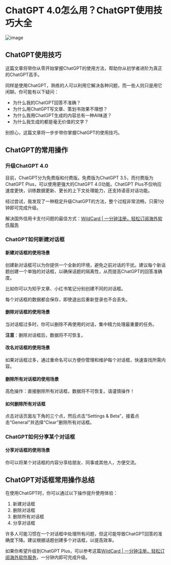 # ChatGPT 4.0怎么用？ChatGPT使用技巧大全
![image](https://github.com/user-attachments/assets/811c24d0-638b-4e40-8f18-bae38977644f)

## ChatGPT使用技巧

这篇文章将带你从零开始掌握ChatGPT的使用方法，帮助你从初学者进阶为真正的ChatGPT高手。

同样是使用ChatGPT，熟练的人可以利用它解决各种问题，而一些人则只是用它闲聊。你可能有以下疑问：

- 为什么我的ChatGPT回答不准确？
- 为什么用ChatGPT写文章、策划书效果不理想？
- 为什么我用ChatGPT生成的内容总有一种AI味道？
- 为什么我生成的都是毫无价值的文字？

别担心，这篇文章将一步步带你掌握ChatGPT的使用技巧。

## ChatGPT的常用操作

### 升级ChatGPT 4.0

目前，ChatGPT分为免费版和付费版。免费版为ChatGPT 3.5，而付费版为ChatGPT Plus，可以使用更强大的ChatGPT 4.0功能。ChatGPT Plus不仅响应速度更快，训练数据更新、更长的上下文处理能力，还支持语音对话功能。

经过尝试，我发现了一种稳定升级ChatGPT的方法，整个过程非常流畅，只需1分钟即可完成升级。

解决国外信用卡支付问题的最佳方式：[WildCard | 一分钟注册，轻松订阅海外软件服务](https://bit.ly/WildCardo)


### ChatGPT如何新建对话框

#### 新建对话框的使用场景

创建新对话框可以为你提供一个全新的环境，避免之前对话的干扰。建议每个新话题创建一个单独的对话框，以确保话题的隔离性，从而提高ChatGPT的回答准确度。

比如你可以为知乎文章、小红书笔记分别创建不同的对话框。

每个对话框的数据都会保存，即使退出后重新登录也不会丢失。

#### 删除对话框的使用场景

当对话框过多时，你可以删除不再使用的对话，集中精力处理最重要的任务。

**注意**：删除对话框后，数据将不可恢复。


#### 改名对话框的使用场景

如果对话框过多，通过重命名可以方便你管理和维护每个对话框，快速查找所需内容。

#### 删除所有对话框的使用场景

高危操作：直接删除所有对话框，数据将不可恢复。请谨慎操作！

#### 如何删除所有对话框

点击对话页面左下角的三个点，然后点击“Settings & Beta”，接着点击“General”并选择“Clear”删除所有对话框。


### ChatGPT如何分享某个对话框

#### 分享对话框的使用场景

你可以将某个对话框的内容分享给朋友、同事或其他人，方便交流。


## ChatGPT对话框常用操作总结

在使用ChatGPT时，你可以通过以下操作提升使用体验：

1. 新建对话框
2. 删除对话框
3. 删除所有对话框
4. 分享对话框

许多人可能习惯在一个对话框中处理所有问题，但这可能导致ChatGPT回答的准确度下降。建议根据话题创建多个对话框，以提高效率。

如果你希望升级到ChatGPT Plus，可以参考这篇[WildCard | 一分钟注册，轻松订阅海外软件服务](https://bit.ly/WildCardo)，一分钟内即可完成升级。


